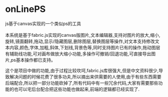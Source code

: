 # onLinePS
js基于canvas实现的一个类似ps的工具<br><br>
本系统是基于fabric.js实现的canvas版图片,文本编辑器,支持对图片的放大,缩小,旋转,镜面翻转,拖动,显示/隐藏图层,删除图层,替换图层等操作,对文本支持修改文本内容,颜色,字体,加粗,斜体,下划线,背景色等,同时支持图片已有的操作,拖动图层有辅助线功能,可对画布做放大缩小功能,多操作可撤销/回退功能,可直接导出图片,ps基本操作都已支持。

这个是项目中做的功能,由于过程比较坎坷,fabric.js库很强大,但是中文资料很少,导致解决问题的时候花费了很多功夫,所以摘出来供需要的人使用,由于有些东西需要后端配合,所以把一部分功能砍掉了,所有代码中有一些冗余代码,大家有需要那些功能的也可以宅后台配合把这些功能也做起来,前端的逻辑都已经实现了.
